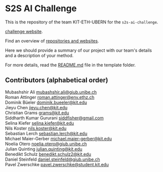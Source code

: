 # S2S AI Challenge

This is the repository of the team KIT-ETH-UBERN for
the `s2s-ai-challenge`.

[challenge website](https://s2s-ai-challenge.github.io/).

Find an overview of [repositories and websites](https://renkulab.io/gitlab/aaron.spring/s2s-ai-challenge/-/wikis/Flow-of-information:-Where-do-I-find-what%3F).

Here we should provide a summary of our project with our team's details and a
description of your method.

For more details, read the [README.md](https://renkulab.io/gitlab/daniel.steinfeld87/s2s-ai-challenge-kit-eth-ubern/-/blob/master/template/README.md) file in the template folder.

## Contributors (alphabetical order)

Mubashshir Ali <mubashshir.ali@giub.unibe.ch>  
Roman Attinger <roman.attinger@env.ethz.ch>  
Dominik Büeler <dominik.bueeler@kit.edu>  
Jieyu Chen <jieyu.chen@kit.edu>  
Christian Grams <grams@kit.edu>  
Siddharth Kumar Gururani <siddfisher@gmail.com>  
Selina Kiefer <selina.kiefer@kit.edu>  
Nils Koster <nils.koster@kit.edu>  
Sebastian Lerch <sebastian.lerch@kit.edu>  
Michael Maier-Gerber <michael.maier-gerber@kit.edu>  
Noelia Otero <noelia.otero@giub.unibe.ch>  
Julian Quinting <julian.quinting@kit.edu>  
Benedikt Schulz <benedikt.schulz2@kit.edu>  
Daniel Steinfeld <daniel.steinfeld@giub.unibe.ch>  
Pavel Zwerschke <pavel.zwerschke@student.kit.edu>  

